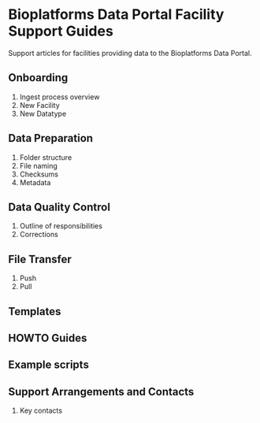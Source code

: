 # Bioplatforms Data Portal Facility Support Guides

Support articles for facilities providing data to the Bioplatforms Data Portal.

## Onboarding

1. Ingest process overview
2. New Facility
3. New Datatype

## Data Preparation

1. Folder structure
2. File naming
3. Checksums
4. Metadata

## Data Quality Control

1. Outline of responsibilities
2. Corrections

## File Transfer

1. Push
2. Pull

## Templates

## HOWTO Guides

## Example scripts

## Support Arrangements and Contacts

1. Key contacts
